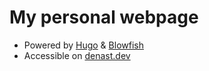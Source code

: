 # My personal webpage
- Powered by [Hugo](https://gohugo.io) & [Blowfish](https://blowfish.page)
- Accessible on [denast.dev](https://denast.dev)
